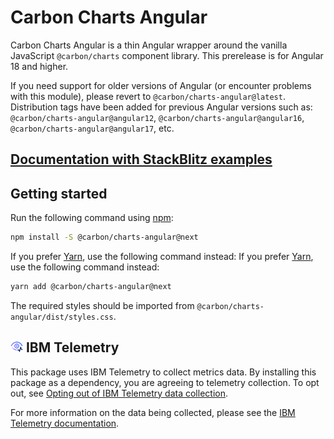 # Carbon Charts Angular

Carbon Charts Angular is a thin Angular wrapper around the vanilla JavaScript `@carbon/charts`
component library. This prerelease is for Angular 18 and higher.

If you need support for older versions of Angular (or encounter problems with this module), please
revert to `@carbon/charts-angular@latest`. Distribution tags have been added for previous Angular
versions such as: `@carbon/charts-angular@angular12`, `@carbon/charts-angular@angular16`,
`@carbon/charts-angular@angular17`, etc.

## [Documentation with StackBlitz examples](https://charts.carbondesignsystem.com/)

## Getting started

Run the following command using [npm](https://www.npmjs.com/):

```bash
npm install -S @carbon/charts-angular@next
```

If you prefer [Yarn](https://yarnpkg.com/en/), use the following command instead: If you prefer
[Yarn](https://yarnpkg.com/en/), use the following command instead:

```bash
yarn add @carbon/charts-angular@next
```

The required styles should be imported from `@carbon/charts-angular/dist/styles.css`.

## <picture><source height="20" width="20" media="(prefers-color-scheme: dark)" srcset="https://raw.githubusercontent.com/ibm-telemetry/telemetry-js/main/docs/images/ibm-telemetry-dark.svg"><source height="20" width="20" media="(prefers-color-scheme: light)" srcset="https://raw.githubusercontent.com/ibm-telemetry/telemetry-js/main/docs/images/ibm-telemetry-light.svg"><img height="20" width="20" alt="IBM Telemetry" src="https://raw.githubusercontent.com/ibm-telemetry/telemetry-js/main/docs/images/ibm-telemetry-light.svg"></picture> IBM Telemetry

This package uses IBM Telemetry to collect metrics data. By installing this package as a dependency,
you are agreeing to telemetry collection. To opt out, see
[Opting out of IBM Telemetry data collection](https://github.com/ibm-telemetry/telemetry-js/tree/main#opting-out-of-ibm-telemetry-data-collection).

For more information on the data being collected, please see the
[IBM Telemetry documentation](https://github.com/ibm-telemetry/telemetry-js/tree/main#ibm-telemetry-collection-basics).
